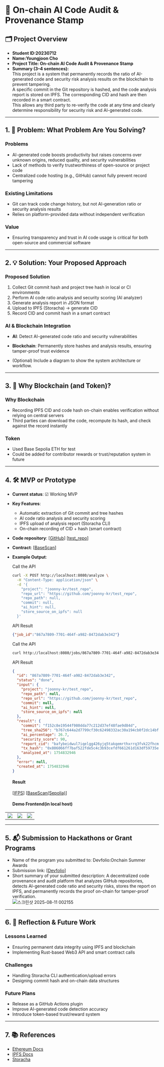 # 🚀 On-chain AI Code Audit & Provenance Stamp

## 🗂️ Project Overview
- **Student ID:20230712**  
- **Name:Youngjoon Cho**  
- **Project Title: On-chain AI Code Audit & Provenance Stamp**  
- **Summary (3–4 sentences):**  
  This project is a system that permanently records the ratio of AI-generated code and security risk analysis results on the blockchain to prevent tampering.  
  A specific commit in the Git repository is hashed, and the code analysis report is stored on IPFS. The corresponding CID and hash are then recorded in a smart contract.  
  This allows any third party to re-verify the code at any time and clearly determine responsibility for security risk and AI-generated code.


---

## 1. 🧩 Problem: What Problem Are You Solving?
### Problems
- AI-generated code boosts productivity but raises concerns over unknown origins, reduced quality, and security vulnerabilities
- Lack of methods to verify trustworthiness of open-source or project code
- Centralized code hosting (e.g., GitHub) cannot fully prevent record tampering

### Existing Limitations
- Git can track code change history, but not AI-generation ratio or security analysis results
- Relies on platform-provided data without independent verification

### Value
- Ensuring transparency and trust in AI code usage is critical for both open-source and commercial software

---

## 2. 💡 Solution: Your Proposed Approach
### Proposed Solution
1. Collect Git commit hash and project tree hash in local or CI environments  
2. Perform AI code ratio analysis and security scoring (AI analyzer)  
3. Generate analysis report in JSON format  
4. Upload to IPFS (Storacha) → generate CID  
5. Record CID and commit hash in a smart contract

### AI & Blockchain Integration
- **AI**: Detect AI-generated code ratio and security vulnerabilities
- **Blockchain**: Permanently store hashes and analysis results, ensuring tamper-proof trust evidence

- (Optional) Include a diagram to show the system architecture or workflow.

---

## 3. 🔗 Why Blockchain (and Token)?
### Why Blockchain
- Recording IPFS CID and code hash on-chain enables verification without relying on central servers
- Third parties can download the code, recompute its hash, and check against the record instantly

### Token
- Used Base Sepolia ETH for test
- Could be added for contributor rewards or trust/reputation system in future

---

## 4. 🛠️ MVP or Prototype
- **Current status**: ☑ Working MVP
- **Key Features**:
  - Automatic extraction of Git commit and tree hashes
  - AI code ratio analysis and security scoring
  - IPFS upload of analysis report (Storacha CLI)
  - On-chain recording of CID + hash (smart contract)
- **Code repository**: [[GitHub](https://github.com/joonny-kr/project_AB)] [[test_repo](https://github.com/joonny-kr/test_repo)]  
- **Contract**: [[BaseScan](https://sepolia.basescan.org/address/0x106c5a562f0cdfb90a26e0d739163409abc4ada6)]
- **Example Output**:

    <figcaption>Call the API</figcaption>

    ```bash
    curl -X POST http://localhost:8080/analyze \
      -H "Content-Type: application/json" \
      -d '{
        "project": "joonny-kr/test_repo",
        "repo_url": "https://github.com/joonny-kr/test_repo",
        "repo_path": null,
        "commit": null,
        "ai_hint": null,
        "store_source_on_ipfs": null
      }'
    ```

    <figcaption>API Result</figcaption>

    ```json
    {"job_id":"867a7809-7701-464f-a982-8472dab3e342"}
    ```

    <figcaption>Call the API</figcaption>

    ```bash
    curl http://localhost:8080/jobs/867a7809-7701-464f-a982-8472dab3e342
    ```

    <figcaption>API Result</figcaption>

    ```json
    {
      "id": "867a7809-7701-464f-a982-8472dab3e342",
      "status": "done",
      "input": {
        "project": "joonny-kr/test_repo",
        "repo_path": null,
        "repo_url": "https://github.com/joonny-kr/test_repo",
        "commit": null,
        "ai_hint": null,
        "store_source_on_ipfs": null
      },
      "result": {
        "commit": "f152c8e19544f980dda77c212d37ef48fae9d84d",
        "tree_sha256": "b767c644a2d7799cf30c62498332ac30a194cb0f2dc14bf4c11d0832436f47f8",
        "ai_percentage": 26.7,
        "security_score": 90,
        "report_cid": "bafybeidwul7iqelgg426yjq5takqemrthxrrq3fvk22fhcmola2ils4cla",
        "tx_hash": "0x806066ff7baf522fde5c4c3b93cefdf661261d163df59735e318d93ad17e5513",
        "analyzed_at": 1754832946
      },
      "error": null,
      "created_at": 1754832946
    }
    ```
    #### Result    
    [[IFPS](https://ipfs.io/ipfs/bafybeidwul7iqelgg426yjq5takqemrthxrrq3fvk22fhcmola2ils4cla/)]
    [[BaseScan(Sepolia)](https://sepolia.basescan.org/tx/0x53b5b563e2fefcd8d99add64536bf4c3e6b87e95843daa1332a096909aa9f82d)]
    
    #### Demo Frontend(in local host)
    
| | | |
|---|---|---|
| ![](https://hackmd.io/_uploads/HJftuXIdxl.png) | ![](https://hackmd.io/_uploads/SyGtOXUule.png) | ![](https://hackmd.io/_uploads/HkGt_mL_ee.png) |

    



---

## 5. 📬 Submission to Hackathons or Grant Programs
- Name of the program you submitted to: Devfolio:Onchain Summer Awards  
- Submission link: [[Devfolio](https://devfolio.co/projects/projectab-c4f8)]  
- Short summary of your submitted description: A decentralized code provenance and audit platform that analyzes GitHub repositories, detects AI-generated code ratio and security risks, stores the report on IPFS, and permanently records the proof on-chain for tamper-proof verification.  
![스크린샷 2025-08-11 002155](https://hackmd.io/_uploads/SkPEtNLOlx.png)


---

## 6. 🤔 Reflection & Future Work
### Lessons Learned
- Ensuring permanent data integrity using IPFS and blockchain
- Implementing Rust-based Web3 API and smart contract calls

### Challenges
- Handling Storacha CLI authentication/upload errors
- Designing commit hash and on-chain data structures

### Future Plans
- Release as a GitHub Actions plugin
- Improve AI-generated code detection accuracy
- Introduce token-based trust/reward system

---

## 7. 📚 References
- [Ethereum Docs](https://ethereum.org)  
- [IPFS Docs](https://docs.ipfs.tech)  
- [Storacha](https://storacha.network) 
